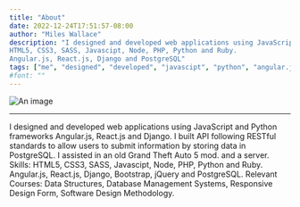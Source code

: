 ```yaml
---
title: "About"
date: 2022-12-24T17:51:57-08:00
author: "Miles Wallace"
description: "I designed and developed web applications using JavaScript and Python frameworks Angular.js, React.js and Django. I built API following RESTful standards to allow users to submit information by storing data in PostgreSQL. I assisted in an old Grand Theft Auto 5 mod. and a server.
HTML5, CSS3, SASS, Javascipt, Node, PHP, Python and Ruby.
Angular.js, React.js, Django and PostgreSQL"
tags: ["me", "designed", "developed", "javascipt", "python", "angular.js", "react.js", "django", "postgresql", "ruby", "html5", "css3", "sass", "node", "php", ]
#font: ""
---
```

![An image](/img/cartoon.png)
____
I designed and developed web applications using JavaScript and Python frameworks Angular.js, React.js and Django. I built API following RESTful standards to allow users to submit information by storing data in PostgreSQL. I assisted in an old Grand Theft Auto 5 mod. and a server.
Skills: HTML5, CSS3, SASS, Javascipt, Node, PHP, Python and Ruby. Angular.js, React.js, Django, Bootstrap, jQuery and PostgreSQL.
Relevant Courses: Data Structures, Database Management Systems, Responsive Design Form, Software Design Methodology.